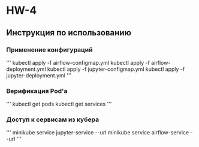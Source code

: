 # HW-4

## Инструкция по использованию
### Применение конфигураций

'''
kubectl apply -f airflow-configmap.yml
kubectl apply -f airflow-deployment.yml
kubectl apply -f jupyter-configmap.yml
kubectl apply -f jupyter-deployment.yml
'''
### Верификация Pod'а
'''
kubectl get pods
kubectl get services
'''
### Доступ к сервисам из кубера
'''
minikube service jupyter-service --url
minikube service airflow-service --url
'''
